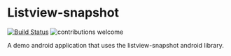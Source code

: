 # Listview-snapshot

[![Build Status](https://travis-ci.org/abhijith0505/Listview-snapshot.svg?branch=master)](https://travis-ci.org/abhijith0505/Listview-snapshot)		![contributions welcome](https://img.shields.io/badge/contributions-welcome-orange.svg)

A demo android application that uses the listview-snapshot android library.


